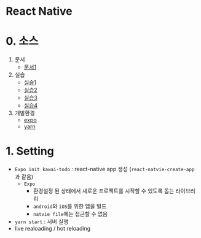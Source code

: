 # React Native


# 0. 소스

1. 문서
	- [문서1](https://react-anyone.vlpt.us/01.html)
2. 실습
	- [실습1](https://www.youtube.com/watch?v=sM2p1EqTlw4&list=PL7jH19IHhOLOFTVD4R8FeZWkwpVi8-9Fv)
	- [실습2](https://www.youtube.com/watch?v=v1vE7G6YQCc&list=PL7jH19IHhOLNPOI3bEBtSw1Acp3fS0enw)
	- [실습3](https://academy.nomadcoders.co/courses/enrolled/261376)
	- [실습4](https://velog.io/@anpigon/React-Native-UI-%EB%A7%8C%EB%93%A4%EA%B8%B0-1)
3. 개발환경
	- [expo](https://hoony-gunputer.tistory.com/174)
	- [yarn](https://www.vobour.com/yarn-%EC%B2%98%EC%9D%8C-%EB%B3%B4%EB%8A%94-%EC%9E%90%EB%B0%94%EC%8A%A4%ED%81%AC%EB%A6%BD%ED%8A%B8%EC%9D%98-%EC%83%88-%ED%8C%A8%ED%82%A4%EC%A7%80-%EB%A7%A4%EB%8B%88%EC%A0%80-yarn-fir)


# 1. Setting

- `Expo init kawai-todo` : react-native app 생성 (`react-natvie-create-app` 과 같음)
  - `Expo` 
    -  환경설정 된 상태에서 새로운 프로젝트를 시작할 수 있도록 돕는 라이브러리
    - `android`와 `iOS`를 위한 앱을 빌드
    - `natvie file`에는 접근할 수 없음
- `yarn start` : 서버 실행
- live realoading / hot reloading